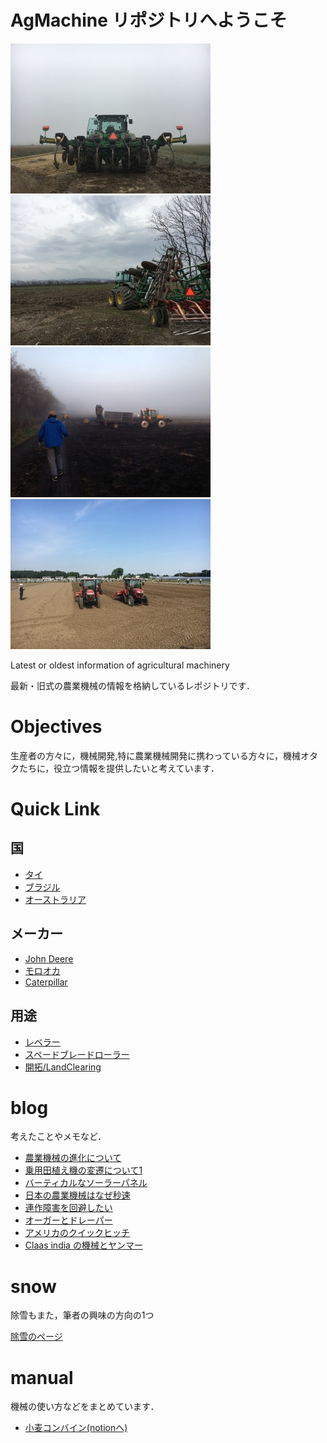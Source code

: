 # AgMachine リポジトリへようこそ
![](./img/1.jpg)![](./img/2.jpg)
![](./img/3.jpg)![](./img/4.jpg)

Latest or oldest information of agricultural machinery

最新・旧式の農業機械の情報を格納しているレポジトリです．

# Objectives
生産者の方々に，機械開発,特に農業機械開発に携わっている方々に，機械オタクたちに，役立つ情報を提供したいと考えています．

# Quick Link

## 国
- [タイ](ag/Thailand)
- [ブラジル](ag/Brazil)
- [オーストラリア](ag/Australia)

## メーカー
- [John Deere](ag/deere)
- [モロオカ](ag/morooka)
- [Caterpillar](ag/cat)

## 用途
- [レベラー](ag/landLevel)
- [スペードブレードローラー](ag/landHarrow)
- [開拓/LandClearing](ag/landClearing)

# blog
考えたことやメモなど．
- [農業機械の進化について](./blog/230804.md)
- [乗用田植え機の変遷について1](./blog/230913.md)
- [バーティカルなソーラーパネル](./blog/230914.md)
- [日本の農業機械はなぜ秒速](./blog/231018.md)
- [連作障害を回避したい](./blog/240723.md)
- [オーガーとドレーパー](./blog/241116.md)
- [アメリカのクイックヒッチ](./blog/241118.md)
- [Claas india の機械とヤンマー](./blog/250324.md)

# snow
除雪もまた，筆者の興味の方向の1つ

[除雪のページ](./snow/)

# manual
機械の使い方などをまとめています．

- [小麦コンバイン(notionへ)](https://takam1602.notion.site/71285afa237b4355bffca9ee7caa2e40?pvs=4)
